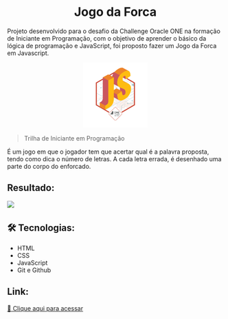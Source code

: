 <h1 align="center">Jogo da Forca</h1>
Projeto desenvolvido para o desafio da Challenge Oracle ONE na formação de Iniciante em Programação, com o objetivo de aprender o básico da lógica de programação e JavaScript, foi proposto fazer um Jogo da Forca em Javascript.


<p align="center">
<img width="150" src="src/assets/img/Badge.png">
  
> Trilha de Iniciante em Programação 
  
  É um jogo em que o jogador tem que acertar qual é a palavra proposta, tendo como dica o número de letras. A cada letra errada, é desenhado uma parte do corpo do enforcado.

  ## Resultado:
<img width="500" src="src/assets/img/prévia.gif">
  
  ## 🛠 Tecnologias: ##
  - HTML
  - CSS
  - JavaScript
  - Git e Github

  ## Link:
[🔗 Clique aqui para acessar](https://beatrisantunes.github.io/Projeto-Jogo-da-Forca-Alura/)
